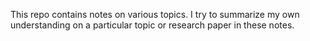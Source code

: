 This repo contains notes on various topics. I try to summarize my own understanding on a particular topic or research paper in these notes.

